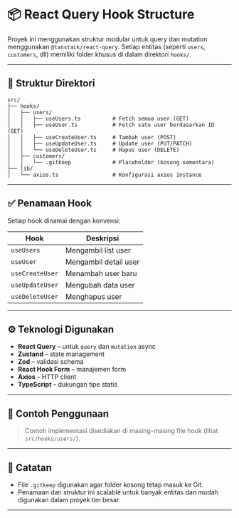 # 📦 React Query Hook Structure

Proyek ini menggunakan struktur modular untuk query dan mutation menggunakan `@tanstack/react-query`. Setiap entitas (seperti `users`, `customers`, dll) memiliki folder khusus di dalam direktori `hooks/`.

---

## 📁 Struktur Direktori

```
src/
├── hooks/
│   ├── users/
│   │   ├── useUsers.ts          # Fetch semua user (GET)
│   │   ├── useUser.ts           # Fetch satu user berdasarkan ID (GET)
│   │   ├── useCreateUser.ts     # Tambah user (POST)
│   │   ├── useUpdateUser.ts     # Update user (PUT/PATCH)
│   │   └── useDeleteUser.ts     # Hapus user (DELETE)
│   ├── customers/
│   │   └── .gitkeep             # Placeholder (kosong sementara)
├── lib/
│   └── axios.ts                 # Konfigurasi axios instance
```

---

## ✅ Penamaan Hook

Setiap hook dinamai dengan konvensi:

| Hook                | Deskripsi                     |
|---------------------|-------------------------------|
| `useUsers`          | Mengambil list user           |
| `useUser`           | Mengambil detail user         |
| `useCreateUser`     | Menambah user baru            |
| `useUpdateUser`     | Mengubah data user            |
| `useDeleteUser`     | Menghapus user                |

---

## ⚙️ Teknologi Digunakan

- **React Query** – untuk `query` dan `mutation` async
- **Zustand** – state management
- **Zod** – validasi schema
- **React Hook Form** – manajemen form
- **Axios** – HTTP client
- **TypeScript** – dukungan tipe statis

---

## 📄 Contoh Penggunaan

> Contoh implementasi disediakan di masing-masing file hook (lihat `src/hooks/users/`).

---

## 📌 Catatan

- File `.gitkeep` digunakan agar folder kosong tetap masuk ke Git.
- Penamaan dan struktur ini scalable untuk banyak entitas dan mudah digunakan dalam proyek tim besar.

---

